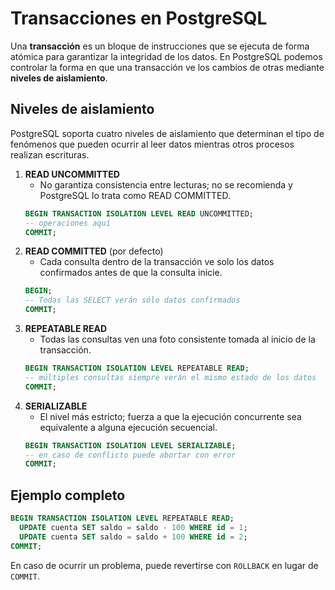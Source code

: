 # Transacciones en PostgreSQL

Una **transacción** es un bloque de instrucciones que se ejecuta de forma atómica para garantizar la integridad de los datos. En PostgreSQL podemos controlar la forma en que una transacción ve los cambios de otras mediante **niveles de aislamiento**.

## Niveles de aislamiento

PostgreSQL soporta cuatro niveles de aislamiento que determinan el tipo de fenómenos que pueden ocurrir al leer datos mientras otros procesos realizan escrituras.

1. **READ UNCOMMITTED**
   - No garantiza consistencia entre lecturas; no se recomienda y PostgreSQL lo trata como READ COMMITTED.
   ```sql
   BEGIN TRANSACTION ISOLATION LEVEL READ UNCOMMITTED;
   -- operaciones aquí
   COMMIT;
   ```
2. **READ COMMITTED** (por defecto)
   - Cada consulta dentro de la transacción ve solo los datos confirmados antes de que la consulta inicie.
   ```sql
   BEGIN;
   -- Todas las SELECT verán sólo datos confirmados
   COMMIT;
   ```
3. **REPEATABLE READ**
   - Todas las consultas ven una foto consistente tomada al inicio de la transacción.
   ```sql
   BEGIN TRANSACTION ISOLATION LEVEL REPEATABLE READ;
   -- múltiples consultas siempre verán el mismo estado de los datos
   COMMIT;
   ```
4. **SERIALIZABLE**
   - El nivel más estricto; fuerza a que la ejecución concurrente sea equivalente a alguna ejecución secuencial.
   ```sql
   BEGIN TRANSACTION ISOLATION LEVEL SERIALIZABLE;
   -- en caso de conflicto puede abortar con error
   COMMIT;
   ```

## Ejemplo completo

```sql
BEGIN TRANSACTION ISOLATION LEVEL REPEATABLE READ;
  UPDATE cuenta SET saldo = saldo - 100 WHERE id = 1;
  UPDATE cuenta SET saldo = saldo + 100 WHERE id = 2;
COMMIT;
```

En caso de ocurrir un problema, puede revertirse con `ROLLBACK` en lugar de `COMMIT`.
